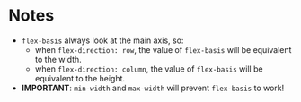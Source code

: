 # Notes

- `flex-basis` always look at the main axis, so:
  - when `flex-direction: row`, the value of `flex-basis` will be equivalent to the width.
  - when `flex-direction: column`, the value of `flex-basis` will be equivalent to the height.
- **IMPORTANT**: `min-width` and `max-width` will prevent `flex-basis` to work!
